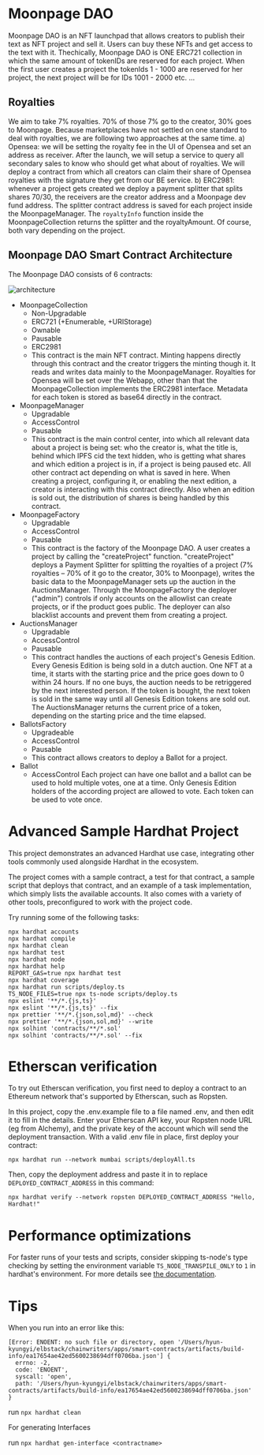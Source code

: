 # Moonpage DAO

Moonpage DAO is an NFT launchpad that allows creators to publish their text as NFT project and sell it. Users can buy these NFTs and get access to the text with it.
Thechically, Moonpage DAO is ONE ERC721 collection in which the same amount of tokenIDs are reserved for each project. When the first user creates a project the tokenIds 1 - 1000 are reserved for her project, the next project will be for IDs 1001 - 2000 etc. ...

## Royalties

We aim to take 7% royalties. 70% of those 7% go to the creator, 30% goes to Moonpage. Because marketplaces have not settled on one standard to deal with royalties, we are following two approaches at the same time.
a) Opensea: we will be setting the royalty fee in the UI of Opensea and set an address as receiver. After the launch, we will setup a service to query all secondary sales to know who should get what about of royalties. We will deploy a contract from which all creators can claim their share of Opensea royalties with the signature they get from our BE service.
b) ERC2981: whenever a project gets created we deploy a payment splitter that splits shares 70/30, the receivers are the creator address and a Moonpage dev fund address. The splitter contract address is saved for each project inside the MoonpageManager. The `royaltyInfo` function inside the MoonpageCollection returns the splitter and the royaltyAmount. Of course, both vary depending on the project.

## Moonpage DAO Smart Contract Architecture

The Moonpage DAO consists of 6 contracts:

![architecture](https://github.com/julibi/chainwriters/blob/refactor/one-collection/architecture.png?raw=true)

- MoonpageCollection
  - Non-Upgradable
  - ERC721 (+Enumerable, +URIStorage)
  - Ownable
  - Pausable
  - ERC2981
  - This contract is the main NFT contract. Minting happens directly through this contract and the creator triggers the minting though it. It reads and writes data mainly to the MoonpageManager. Royalties for Opensea will be set over the Webapp, other than that the MoonpageCollection implements the ERC2981 interface. Metadata for each token is stored as base64 directly in the contract.
- MoonpageManager
  - Upgradable
  - AccessControl
  - Pausable
  - This contract is the main control center, into which all relevant data about a project is being set: who the creator is, what the title is, behind which IPFS cid the text hidden, who is getting what shares and which edition a project is in, if a project is being paused etc. All other contract act depending on what is saved in here. When creating a project, configuring it, or enabling the next edition, a creator is interacting with this contract directly. Also when an edition is sold out, the distribution of shares is being handled by this contract.
- MoonpageFactory
  - Upgradable
  - AccessControl
  - Pausable
  - This contract is the factory of the Moonpage DAO. A user creates a project by calling the "createProject" function. "createProject" deploys a Payment Splitter for splitting the royalties of a project (7% royalties – 70% of it go to the creator, 30% to Moonpage), writes the basic data to the MoonpageManager sets up the auction in the AuctionsManager. Through the MoonpageFactory the deployer ("admin") controls if only accounts on the allowlist can create projects, or if the product goes public. The deployer can also blacklist accounts and prevent them from creating a project.
- AuctionsManager
  - Upgradable
  - AccessControl
  - Pausable
  - This contract handles the auctions of each project's Genesis Edition. Every Genesis Edition is being sold in a dutch auction. One NFT at a time, it starts with the starting price and the price goes down to 0 within 24 hours. If no one buys, the auction needs to be retriggered by the next interested person. If the token is bought, the next token is sold in the same way until all Genesis Edition tokens are sold out. The AuctionsManager returns the current price of a token, depending on the starting price and the time elapsed.
- BallotsFactory
  - Upgradeable
  - AccessControl
  - Pausable
  - This contract allows creators to deploy a Ballot for a project.
- Ballot
  - AccessControl
    Each project can have one ballot and a ballot can be used to hold multiple votes, one at a time. Only Genesis Edition holders of the according project are allowed to vote. Each token can be used to vote once.

# Advanced Sample Hardhat Project

This project demonstrates an advanced Hardhat use case, integrating other tools commonly used alongside Hardhat in the ecosystem.

The project comes with a sample contract, a test for that contract, a sample script that deploys that contract, and an example of a task implementation, which simply lists the available accounts. It also comes with a variety of other tools, preconfigured to work with the project code.

Try running some of the following tasks:

```shell
npx hardhat accounts
npx hardhat compile
npx hardhat clean
npx hardhat test
npx hardhat node
npx hardhat help
REPORT_GAS=true npx hardhat test
npx hardhat coverage
npx hardhat run scripts/deploy.ts
TS_NODE_FILES=true npx ts-node scripts/deploy.ts
npx eslint '**/*.{js,ts}'
npx eslint '**/*.{js,ts}' --fix
npx prettier '**/*.{json,sol,md}' --check
npx prettier '**/*.{json,sol,md}' --write
npx solhint 'contracts/**/*.sol'
npx solhint 'contracts/**/*.sol' --fix
```

# Etherscan verification

To try out Etherscan verification, you first need to deploy a contract to an Ethereum network that's supported by Etherscan, such as Ropsten.

In this project, copy the .env.example file to a file named .env, and then edit it to fill in the details. Enter your Etherscan API key, your Ropsten node URL (eg from Alchemy), and the private key of the account which will send the deployment transaction. With a valid .env file in place, first deploy your contract:

```shell
npx hardhat run --network mumbai scripts/deployAll.ts
```

Then, copy the deployment address and paste it in to replace `DEPLOYED_CONTRACT_ADDRESS` in this command:

```shell
npx hardhat verify --network ropsten DEPLOYED_CONTRACT_ADDRESS "Hello, Hardhat!"
```

# Performance optimizations

For faster runs of your tests and scripts, consider skipping ts-node's type checking by setting the environment variable `TS_NODE_TRANSPILE_ONLY` to `1` in hardhat's environment. For more details see [the documentation](https://hardhat.org/guides/typescript.html#performance-optimizations).

# Tips

When you run into an error like this:

```
[Error: ENOENT: no such file or directory, open '/Users/hyun-kyungyi/elbstack/chainwriters/apps/smart-contracts/artifacts/build-info/ea17654ae42ed5600238694dff0706ba.json'] {
  errno: -2,
  code: 'ENOENT',
  syscall: 'open',
  path: '/Users/hyun-kyungyi/elbstack/chainwriters/apps/smart-contracts/artifacts/build-info/ea17654ae42ed5600238694dff0706ba.json'
}
```

run `npx hardhat clean`

For generating Interfaces

run `npx hardhat gen-interface <contractname>`
